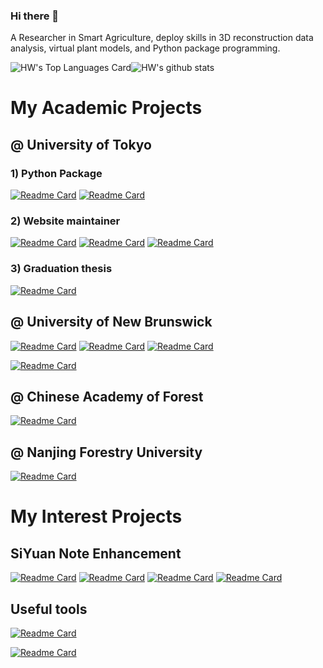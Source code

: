 ### Hi there 👋

A Researcher in Smart Agriculture, deploy skills in 3D reconstruction data analysis, virtual plant models, and Python package programming.

<!--
**HowcanoeWang/HowcanoeWang** is a ✨ _special_ ✨ repository because its `README.md` (this file) appears on your GitHub profile.

Here are some ideas to get you started:

- 🔭 I’m currently working on ...
- 🌱 I’m currently learning ...
- 👯 I’m looking to collaborate on ...
- 🤔 I’m looking for help with ...
- 💬 Ask me about ...
- 📫 How to reach me: ...
- 😄 Pronouns: ...
- ⚡ Fun fact: ...
-->


![HW's Top Languages Card](https://github-readme-stats.vercel.app/api/top-langs/?username=HowcanoeWang&langs_count=10&hide=M,AGS%20Script,Objective%2DC&hide_border=true&exclude_repo&layout=compact&custom_title=Most%20Used%20Languages%20(Top%2010))![HW's github stats](https://github-readme-stats.vercel.app/api?username=HowcanoeWang&show_icons=true&hide_border=true&include_all_commits=true)

# My Academic Projects

## @ University of Tokyo

### 1) Python Package

[![Readme Card](https://github-readme-stats.vercel.app/api/pin/?username=UTokyo-FieldPhenomics-Lab&repo=EasyIDP)](https://github.com/UTokyo-FieldPhenomics-Lab/EasyIDP)
[![Readme Card](https://github-readme-stats.vercel.app/api/pin/?username=UTokyo-FieldPhenomics-Lab&repo=EasyDCP)](https://github.com/UTokyo-FieldPhenomics-Lab/EasyDCP)

### 2) Website maintainer

[![Readme Card](https://github-readme-stats.vercel.app/api/pin/?username=UTokyo-FieldPhenomics-Lab&repo=mlcas2023.github.io)](https://github.com/UTokyo-FieldPhenomics-Lab/mlcas2023.github.io)
[![Readme Card](https://github-readme-stats.vercel.app/api/pin/?username=UTokyo-FieldPhenomics-Lab&repo=global-wheat.github.io)](https://github.com/UTokyo-FieldPhenomics-Lab/global-wheat.github.io)
[![Readme Card](https://github-readme-stats.vercel.app/api/pin/?username=UTokyo-FieldPhenomics-Lab&repo=global-rice.github.io)](https://github.com/UTokyo-FieldPhenomics-Lab/global-rice.github.io)

### 3) Graduation thesis

[![Readme Card](https://github-readme-stats.vercel.app/api/pin/?username=HowcanoeWang&repo=DoctorThesis)](https://github.com/HowcanoeWang/DoctorThesis)

## @ University of New Brunswick

[![Readme Card](https://github-readme-stats.vercel.app/api/pin/?username=HowcanoeWang&repo=Spherical2TreeAttributes)](https://github.com/HowcanoeWang/Spherical2TreeAttributes)
[![Readme Card](https://github-readme-stats.vercel.app/api/pin/?username=HowcanoeWang&repo=Floraecite)](https://github.com/HowcanoeWang/Floraecite)
[![Readme Card](https://github-readme-stats.vercel.app/api/pin/?username=HowcanoeWang&repo=Panorama2BasalArea)](https://github.com/HowcanoeWang/Panorama2BasalArea)

[![Readme Card](https://github-readme-stats.vercel.app/api/pin/?username=HowcanoeWang&repo=ImageDBH)](https://github.com/HowcanoeWang/ImageDBH)

## @ Chinese Academy of Forest

[![Readme Card](https://github-readme-stats.vercel.app/api/pin/?username=UAV-HiRAP&repo=UAV-HiRAP)](https://github.com/UAV-HiRAP/UAV-HiRAP)

## @ Nanjing Forestry University

[![Readme Card](https://github-readme-stats.vercel.app/api/pin/?username=HowcanoeWang&repo=Yaira)](https://github.com/HowcanoeWang/Yaira)

# My Interest Projects

## SiYuan Note Enhancement

[![Readme Card](https://github-readme-stats.vercel.app/api/pin/?username=HowcanoeWang&repo=siyuan-genshin-launcher)](https://github.com/HowcanoeWang/siyuan-genshin-launcher)
[![Readme Card](https://github-readme-stats.vercel.app/api/pin/?username=HowcanoeWang&repo=siyuan-plugin-background-cover)](https://github.com/HowcanoeWang/siyuan-plugin-background-cover)
[![Readme Card](https://github-readme-stats.vercel.app/api/pin/?username=HowcanoeWang&repo=sython)](https://github.com/HowcanoeWang/sython)
[![Readme Card](https://github-readme-stats.vercel.app/api/pin/?username=HowcanoeWang&repo=siyuan-calendar-panel)](https://github.com/HowcanoeWang/siyuan-calendar-panel)


## Useful tools

[![Readme Card](https://github-readme-stats.vercel.app/api/pin/?username=HowcanoeWang&repo=CoinTomado)](https://github.com/HowcanoeWang/CoinTomado)

[![Readme Card](https://github-readme-stats.vercel.app/api/pin/?username=HowcanoeWang&repo=ArknightsLiverHelper.exe)](https://github.com/HowcanoeWang/ArknightsLiverHelper.exe)
